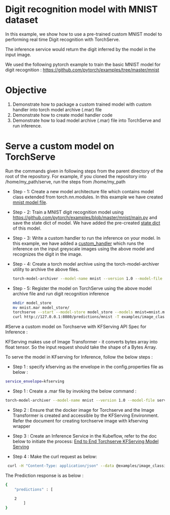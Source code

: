 # Digit recognition model with MNIST dataset

In this example, we show how to use a pre-trained custom MNIST model to performing real time Digit recognition with TorchServe.

The inference service would return the digit inferred by the model in the input image.

We used the following pytorch example to train the basic MNIST model for digit recognition :
https://github.com/pytorch/examples/tree/master/mnist

# Objective
1. Demonstrate how to package a custom trained model with custom handler into torch model archive (.mar) file
2. Demonstrate how to create model handler code
3. Demonstrate how to load model archive (.mar) file into TorchServe and run inference.

# Serve a custom model on TorchServe

Run the commands given in following steps from the parent directory of the root of the repository. For example, if you cloned the repository into /home/my_path/serve, run the steps from /home/my_path

 * Step - 1: Create a new model architecture file which contains model class extended from torch.nn.modules. In this example we have created [mnist model file](mnist.py).
 * Step - 2: Train a MNIST digit recognition model using https://github.com/pytorch/examples/blob/master/mnist/main.py and save the state dict of model. We have added the pre-created [state dict](mnist_cnn.pt) of this model.
 * Step - 3: Write a custom handler to run the inference on your model. In this example, we have added a [custom_handler](mnist_handler.py) which runs the inference on the input greyscale images using the above model and recognizes the digit in the image.
 * Step - 4: Create a torch model archive using the torch-model-archiver utility to archive the above files.
 
    ```bash
    torch-model-archiver --model-name mnist --version 1.0 --model-file examples/image_classifier/mnist/mnist.py --serialized-file examples/image_classifier/mnist/mnist_cnn.pt --handler  examples/image_classifier/mnist/mnist_handler.py
    ```
   
 * Step - 5: Register the model on TorchServe using the above model archive file and run digit recognition inference
   
    ```bash
    mkdir model_store
    mv mnist.mar model_store/
    torchserve --start --model-store model_store --models mnist=mnist.mar
    curl http://127.0.0.1:8080/predictions/mnist -T examples/image_classifier/mnist/test_data/0.png
    ```

#Serve a custom model on Torchserve with KFServing API Spec for Inference :



KFServing makes use of Image Transformer - it converts bytes array into float tensor. So the input request should take the shape of a Bytes Array.


To serve the model in KFserving for Inference, follow the below steps :

* Step 1 : specify kfserving as the envelope in the config.properties file as below :

```bash
service_envelope=kfserving
```

* Step 1 : Create a .mar file by invoking the below command :

```bash
torch-model-archiver --model-name mnist --version 1.0 --model-file serve/examples/image_classifier/mnist/mnist.py --serialized-file serve/examples/image_classifier/mnist/mnist_cnn.pt --handler  serve/examples/image_classifier/mnist/mnist_handler.py
```

* Step 2 : Ensure that the docker image for Torchserve and the Image Transformer is created and accessible by the KFServing Environment. 
	     Refer the document for creating torchserve image with kfserving wrapper 

* Step 3 : Create an Inference Service in the Kubeflow, refer to the doc below to initiate the process:
[End to End Torchserve KFServing Model Serving](https://github.com/pytorch/serve/blob/master/kubernetes/kf_predictor_docker/README.md)

* Step 4 : Make the curl request as below:
```bash
 curl -H "Content-Type: application/json" --data @examples/image_classifier/mnist/mnist_kf.json http://127.0.0.1:8085/v1/models/mnist:predict
```

The Prediction response is as below :

```bash
{
	"predictions" : [

	2
		]
}
```



